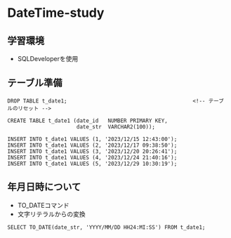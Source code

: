 # DateTime-study

## 学習環境
* SQLDeveloperを使用

## テーブル準備
```
DROP TABLE t_date1;                                        <!-- テーブルのリセット -->

CREATE TABLE t_date1 (date_id   NUMBER PRIMARY KEY,
                      date_str  VARCHAR2(100));

INSERT INTO t_date1 VALUES (1, '2023/12/15 12:43:00');
INSERT INTO t_date1 VALUES (2, '2023/12/17 09:38:50');
INSERT INTO t_date1 VALUES (3, '2023/12/20 20:26:41');
INSERT INTO t_date1 VALUES (4, '2023/12/24 21:40:16');
INSERT INTO t_date1 VALUES (5, '2023/12/29 10:30:19');
```

## 年月日時について
* TO_DATEコマンド
* 文字リテラルからの変換
```
SELECT TO_DATE(date_str, 'YYYY/MM/DD HH24:MI:SS') FROM t_date1;
```

